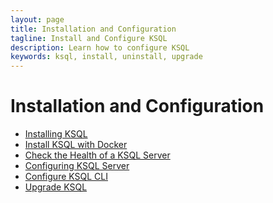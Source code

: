 ```yaml
---
layout: page
title: Installation and Configuration
tagline: Install and Configure KSQL
description: Learn how to configure KSQL 
keywords: ksql, install, uninstall, upgrade
---
```


Installation and Configuration
==============================

- [Installing KSQL](installing.md)
- [Install KSQL with Docker](install-ksql-with-docker.md)
- [Check the Health of a KSQL Server](check-ksql-server-health.md)
- [Configuring KSQL Server](server-config/index.md)
- [Configure KSQL CLI](cli-config.md)
- [Upgrade KSQL](upgrading.md)
